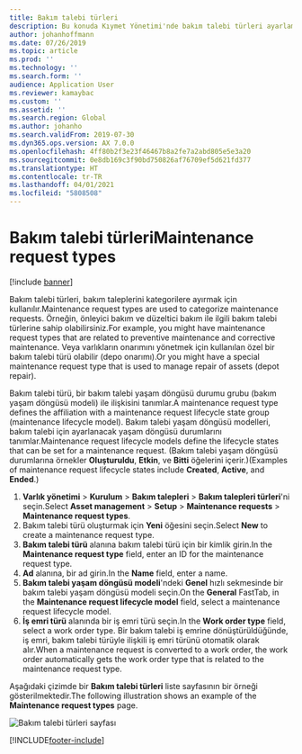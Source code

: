 ```yaml
---
title: Bakım talebi türleri
description: Bu konuda Kıymet Yönetimi'nde bakım talebi türleri ayarlama işlemi açıklanmaktadır.
author: johanhoffmann
ms.date: 07/26/2019
ms.topic: article
ms.prod: ''
ms.technology: ''
ms.search.form: ''
audience: Application User
ms.reviewer: kamaybac
ms.custom: ''
ms.assetid: ''
ms.search.region: Global
ms.author: johanho
ms.search.validFrom: 2019-07-30
ms.dyn365.ops.version: AX 7.0.0
ms.openlocfilehash: 4ff80b2f3e23f46467b8a2fe7a2abd805e5e3a20
ms.sourcegitcommit: 0e8db169c3f90bd750826af76709ef5d621fd377
ms.translationtype: HT
ms.contentlocale: tr-TR
ms.lasthandoff: 04/01/2021
ms.locfileid: "5808508"
---
```

# <a name="maintenance-request-types"></a><span data-ttu-id="6b4d9-103">Bakım talebi türleri</span><span class="sxs-lookup"><span data-stu-id="6b4d9-103">Maintenance request types</span></span>

[!include [banner](../../includes/banner.md)]

 

<span data-ttu-id="6b4d9-104">Bakım talebi türleri, bakım taleplerini kategorilere ayırmak için kullanılır.</span><span class="sxs-lookup"><span data-stu-id="6b4d9-104">Maintenance request types are used to categorize maintenance requests.</span></span> <span data-ttu-id="6b4d9-105">Örneğin, önleyici bakım ve düzeltici bakım ile ilgili bakım talebi türlerine sahip olabilirsiniz.</span><span class="sxs-lookup"><span data-stu-id="6b4d9-105">For example, you might have maintenance request types that are related to preventive maintenance and corrective maintenance.</span></span> <span data-ttu-id="6b4d9-106">Veya varlıkların onarımını yönetmek için kullanılan özel bir bakım talebi türü olabilir (depo onarımı).</span><span class="sxs-lookup"><span data-stu-id="6b4d9-106">Or you might have a special maintenance request type that is used to manage repair of assets (depot repair).</span></span>

<span data-ttu-id="6b4d9-107">Bakım talebi türü, bir bakım talebi yaşam döngüsü durumu grubu (bakım yaşam döngüsü modeli) ile ilişkisini tanımlar.</span><span class="sxs-lookup"><span data-stu-id="6b4d9-107">A maintenance request type defines the affiliation with a maintenance request lifecycle state group (maintenance lifecycle model).</span></span> <span data-ttu-id="6b4d9-108">Bakım talebi yaşam döngüsü modelleri, bakım talebi için ayarlanacak yaşam döngüsü durumlarını tanımlar.</span><span class="sxs-lookup"><span data-stu-id="6b4d9-108">Maintenance request lifecycle models define the lifecycle states that can be set for a maintenance request.</span></span> <span data-ttu-id="6b4d9-109">(Bakım talebi yaşam döngüsü durumlarına örnekler **Oluşturuldu**, **Etkin**, ve **Bitti** öğelerini içerir.)</span><span class="sxs-lookup"><span data-stu-id="6b4d9-109">(Examples of maintenance request lifecycle states include **Created**, **Active**, and **Ended**.)</span></span>

1. <span data-ttu-id="6b4d9-110">**Varlık yönetimi** \> **Kurulum** \> **Bakım talepleri** \> **Bakım talepleri türleri**'ni seçin.</span><span class="sxs-lookup"><span data-stu-id="6b4d9-110">Select **Asset management** \> **Setup** \> **Maintenance requests** \> **Maintenance request types**.</span></span>
2. <span data-ttu-id="6b4d9-111">Bakım talebi türü oluşturmak için **Yeni** öğesini seçin.</span><span class="sxs-lookup"><span data-stu-id="6b4d9-111">Select **New** to create a maintenance request type.</span></span>
3. <span data-ttu-id="6b4d9-112">**Bakım talebi türü** alanına bakım talebi türü için bir kimlik girin.</span><span class="sxs-lookup"><span data-stu-id="6b4d9-112">In the **Maintenance request type** field, enter an ID for the maintenance request type.</span></span>
4. <span data-ttu-id="6b4d9-113">**Ad** alanına, bir ad girin.</span><span class="sxs-lookup"><span data-stu-id="6b4d9-113">In the **Name** field, enter a name.</span></span>
5. <span data-ttu-id="6b4d9-114">**Bakım talebi yaşam döngüsü modeli**'ndeki **Genel** hızlı sekmesinde bir bakım talebi yaşam döngüsü modeli seçin.</span><span class="sxs-lookup"><span data-stu-id="6b4d9-114">On the **General** FastTab, in the **Maintenance request lifecycle model** field, select a maintenance request lifecycle model.</span></span>
6. <span data-ttu-id="6b4d9-115">**İş emri türü** alanında bir iş emri türü seçin.</span><span class="sxs-lookup"><span data-stu-id="6b4d9-115">In the **Work order type** field, select a work order type.</span></span> <span data-ttu-id="6b4d9-116">Bir bakım talebi iş emrine dönüştürüldüğünde, iş emri, bakım talebi türüyle ilişkili iş emri türünü otomatik olarak alır.</span><span class="sxs-lookup"><span data-stu-id="6b4d9-116">When a maintenance request is converted to a work order, the work order automatically gets the work order type that is related to the maintenance request type.</span></span>

<span data-ttu-id="6b4d9-117">Aşağıdaki çizimde bir **Bakım talebi türleri** liste sayfasının bir örneği gösterilmektedir.</span><span class="sxs-lookup"><span data-stu-id="6b4d9-117">The following illustration shows an example of the **Maintenance request types** page.</span></span>

![Bakım talebi türleri sayfası](media/07-setup-for-requests.png)


[!INCLUDE[footer-include](../../../includes/footer-banner.md)]